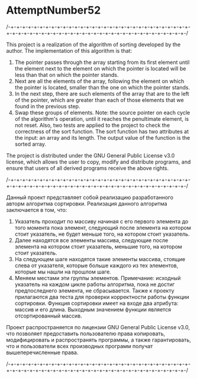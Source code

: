 # AttemptNumber52

/-+-+-+-+-+-+-+-+-+-+-+-+-+-+-+-+-+-+-+-+-+-+-+-+-+-+-+-+-+-+-+-+-+-+-+-+-+-+-+-+-+-+-+-+-+-+-+-+-+-+-+-+-+-+-+-+-+-+-+-+-+-+-/
  
  This project is a realization of the algorithm of sorting developed by the author. 
  The implementation of this algorithm is that: 
  1. The pointer passes through the array starting from its first element until the element next to the element on which the pointer is located will be less than that on which the pointer stands. 
  2. Next are all the elements of the array, following the element on which the pointer is located, smaller than the one on which the pointer stands. 
  3. In the next step, there are such elements of the array that are to the left of the pointer, which are greater than each of those elements that we found in the previous step. 
  4. Swap these groups of elements. 
  Note: the source pointer on each cycle of the algorithm's operation, until it reaches the penultimate element, is not reset.
  Also, two tests are applied to the project to check the correctness of the sort function. 
  The sort function has two attributes at the input: an array and its length.
  The output value of the function is the sorted array.
  
  The project is distributed under the GNU General Public License v3.0 license, which allows the user to copy, modify and distribute programs, and ensure that users of all derived programs receive the above rights.
  
/-+-+-+-+-+-+-+-+-+-+-+-+-+-+-+-+-+-+-+-+-+-+-+-+-+-+-+-+-+-+-+-+-+-+-+-+-+-+-+-+-+-+-+-+-+-+-+-+-+-+-+-+-+-+-+-+-+-+-+-+-+-+-/

  Данный проект представляет собой реализацию разработанного авторм алгоритма сортировки. 
  Реализация данного алгоритма заключается в том, что: 
  1. Указатель проходит по массиву начиная с его первого элемента до того момента пока элемент, следующий после элемента на котором стоит указатель, не будет меньше того, на котором стоит указатель. 
  2. Далее находятся все элементы массива, следующие после элемента на котором стоит указатель, меньшие того, на котором стоит указатель. 
  3. На следующем шаге находятся такие элементы массива, стоящие слева от указателя, которые больше каждого из тех элементов, которые мы нашли на прошлом шаге. 
  4. Меняем местами эти группы элементов. 
  Примечание: исходный указатель на каждом цикле работы алгоритма, пока не достиг предпоследнего элемента, не сбрасывается.
  Также к проекту прилагаются два теста для проверки корректности работы функции сортировки. 
  Функция сортировки имеет на входе два атрибута: массив и его длина.
  Выходным значением функции является отсортированный массив.

  Проект распространяется по лицензии GNU General Public License v3.0, что позволяет предоставить пользователю права копировать, модифицировать и распространять программы, а также гарантировать, что и пользователи всех производных программ получат вышеперечисленные права. 

/-+-+-+-+-+-+-+-+-+-+-+-+-+-+-+-+-+-+-+-+-+-+-+-+-+-+-+-+-+-+-+-+-+-+-+-+-+-+-+-+-+-+-+-+-+-+-+-+-+-+-+-+-+-+-+-+-+-+-+-+-+-+-/
